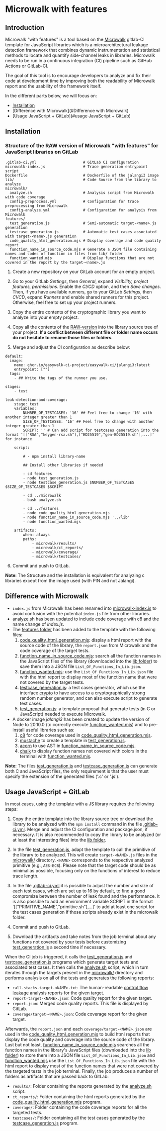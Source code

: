 # Microwalk with features

## Introduction

Microwalk "with features" is a tool based on the [Microwalk](https://github.com/microwalk-project/Microwalk.git) gitlab-CI template for JavaScript libraries which is a microarchitectural leakage detection framework that combines dynamic instrumentation and statistical methods to locate and quantify side-channel leaks in libraries. Microwalk needs to be run in a continuous integration (CI) pipeline such as GitHub Actions or GitLab-CI.

The goal of this tool is to encourage developers to analyze and fix their code at development time by improving both the readability of Microwalk report and the usability of the framework itself.

In the different parts below, we will focus on:

* [Installation](#installation)
* [Difference with Microwalk](#Difference with Microwalk)
* [Usage JavaScript + GitLab](#usage JavaScript + GitLab)

## Installation

### Structure of the RAW version of Microwalk "with features" for JavaScript libraries on GitLab

```
.gitlab-ci.yml                     # GitLab CI configuration
microwalk-index.js                 # Trace generation entrypoint script
Dockerfile                         # Dockerfile of the jalangi3 image
lib/                               # Code Source from the library to analyze
microwalk/
  analyze.sh                       # Analysis script from Microwalk with code coverage
  config-preprocess.yml            # Configuration for trace preprocessing from Microwalk
  config-analyze.yml               # Configuration for analysis from Microwalk
features/
  test_generation.js               # Semi-automatic target-<name>.js generation   
  testcase_generation.js           # Automatic test cases associated with target-<name>.js generation
  code_quality_html_generation.mjs # Display coverage and code quality report
  function_name_in_source_code.mjs # Generate a JSON file containing names and codes of function in files from lib/ folder
  function_wanted.mjs              # Display functions that are not covered in the report by the target-<name>.js
```

1. Create a new repository on your GitLab account for an empty project.

2. Go to your GitLab *Settings*, then *General*, expand *Visibility, project features, permissions*. Enable the *CI/CD* option, and then *Save changes*. Then, if you have available runners, go to your GitLab *Settings*, then *CI/CD*, expand *Runners* and enable shared runners for this project.  Otherwise, feel free to set up your project runners.

3. Copy the entire contents of the cryptographic library you want to analyze into your empty project.

4. Copy all the contents of the [RAW-version](./RAW-version/) into the library source tree of your project. **If a conflict between different file or folder name occurs do not hesitate to rename those files or folders**.

5. Merge and adjust the CI configuration as describe below:

```
default:
  image:
    name: ghcr.io/easywalk-ci-project/easywalk-ci/jalangi3:latest
    entrypoint: [""]
  tags: 
    - ## Write the tags of the runner you use.

stages:
    - test

leak-detection-and-coverage:
    stage: test
    variables:
        NUMBER_OF_TESTCASES: '16' ## Feel free to change '16' with another integer greater than 1
        SIZE_OF_TESTCASES: '16' ## Feel free to change with another integer greater than 1
        SCRIPT: '' # Can add script for testcases generation into the format '[["RSA","keygen-rsa.sh"],["ED25519","gen-ED25519.sh"],...]' for instance

    script:

        # - npm install library-name 
        
        ## Install other libraries if needed

        - cd features
        - node test_generation.js
        - node testcase_generation.js $NUMBER_OF_TESTCASES $SIZE_OF_TESTCASES $SCRIPT

        - cd ../microwalk
        - bash analyze.sh

        - cd ../features
        - node code_quality_html_generation.mjs
        - node function_name_in_source_code.mjs '../lib'
        - node function_wanted.mjs

    artifacts:
        when: always
        paths:
            - microwalk/results/
            - microwalk/ct_reports/
            - microwalk/coverage/
            - microwalk/testcases/

```

6. Commit and push to GitLab.

**Note**: The Structure and the installation is equivalent for analyzing c libraries except from the image used (with PIN and not Jalangi). 

## Difference with Microwalk

- `index.js` from Microwalk has been renamed into [microwalk-index.js](./microwalk-index.js) to avoid confusion with the potential `index.js` file from other libraries.
- [analyze.sh](./microwalk/analyze.sh) has been updated to include code coverage with c8 and the name change of *index.js*.
- The [features folder](./features) has been added to the template with the following files:
    1. [code_quality_html_generation.mjs](./features/code_quality_html_generation.mjs): display a html report with the source code of the library, the `report.json` from Microwalk and the code coverage of the target tests. 
    2. [function_name_in_source_code.mjs](./features/function_name_in_source_code.mjs): search all the function names in the JavaScript files of the library (downloaded into the [lib folder](./lib/)) to save them into a JSON file `List_Of_Functions_In_Lib.json`.
    3. [function_wanted.mjs](./features/function_wanted.mjs): use the `List_Of_Functions_In_Lib.json` file with the html report to display most of the function name that were not covered by the target tests.
    4. [testcase_generation.js](./features/testcase_generation.js): a test cases generator, which use the interface [crypto](https://developer.mozilla.org/en-US/docs/Web/API/Crypto) to have access to a cryptographically strong random number generator, and can also execute script to generate test cases.
    5. [test_generation.js](./features/test_generation.js): a template proposal that generate tests (in C or JavaScript) needed to execute Microwalk. 
- A docker image *jalangi3* has been created to update the version of Node to 20.10.0 (to correctly execute [function_wanted.mjs](./features/function_wanted.mjs)) and to pre-install useful libraries such as:
    1. [c8](https://www.npmjs.com/package/c8) for code coverage used in [code_quality_html_generation.mjs](./features/code_quality_html_generation.mjs).
    2. [mustache](https://www.npmjs.com/package/mustache) to create a template in [test_generation.js](./features/test_generation.js).
    3. [acorn](https://www.npmjs.com/package/acorn) to use AST in [function_name_in_source_code.mjs](./features/function_name_in_source_code.mjs).
    4. [chalk](https://www.npmjs.com/package/chalk) to display function names not covered with colors in the terminal with [function_wanted.mjs](./features/function_wanted.mjs).
    
**Note**: The files [test_generation.js](./features/test_generation.js) and [testcase_generation.js](./features/testcase_generation.js) can generate both C and JavaScript files, the only requirement is that the user must specify the extension of the generated files ('.c' or '.js').

## Usage JavaScript + GitLab

In most cases, using the template with a JS library requires the following steps:

1. Copy the entire template into the library source tree or download the library to be analyzed with the `npm install` command in the file [.gitlab-ci.yml](./.gitlab-ci.yml). Merge and adjust the CI configuration and package.json, if necessary. It is also recommended to copy the library to be analyzed (or at least the interesting files) into the [lib folder](./lib/).

2. In the file [test_generation.js](./features/test_generation.js), adapt the template to call the primitive of the library to be analyzed. This will create `target-<NAME>.js` files in the [microwalk/](./microwalk) directory. `<NAME>` corresponds to the respective analyzed primitive (e.g., `AES-ECB`). Please note that the target code should be as minimal as possible, focusing only on the functions of interest to reduce trace length.

3. In the file [.gitlab-ci.yml](./.gitlab-ci.yml) it is possible to adjust the number and size of each test cases, which are set up to 16  by default, to find a good compromize between the number of leak found and the performance. It is also possible to add an environment variable SCRIPT in the format '[["PRIMITIVE_NAME","primitive.sh"],...]' to add at least one script for the test cases generation if those scripts already exist in the microwalk folder. 

4. Commit and push to GitLab.

5. Download the artifacts and take notes from the job terminal about any functions not covered by your tests before customizing [test_generation.js](./features/test_generation.js) a second time if necessary.

When the CI job is triggered, it calls the [test_generation.js](./features/test_generation.js) and [testcase_generation.js](./features/testcase_generation.js) programs which generate target tests and associated test cases. It then calls the [analyze.sh](./microwalk/analyze.sh) script, which in turn iterates through the targets present in the [microwalk/](./microwalk) directory and performs analysis on all of the tests and generates the following reports:
- `call-stacks-target-<NAME>.txt`: The human-readable [control flow leakage](../../docs/control-flow-leakage.md) analysis reports for the given target.
- `report-target-<NAME>.json`: Code quality report for the given target.
- `report.json`: Merged code quality reports. This file is displayed by GitLab.
- `coverage/target-<NAME>.json`: Code coverage report for the given target.

Afterwards, the `report.json` and each `coverage/target-<NAME>.json` are used in the [code_quality_html_generation.mjs](./features/code_quality_html_generation.mjs) to build html reports that display the code quality and coverage into the source code of the library. Last but not least, [function_name_in_source_code.mjs](./features/function_name_in_source_code.mjs) searches all the function names in the library's JavaScript files (downloaded into the [lib folder](./lib/)) to store them into a JSON file `List_Of_Functions_In_Lib.json` and [function_wanted.mjs](./features/function_wanted.mjs) use the `List_Of_Functions_In_Lib.json` file with the html report to display most of the function names that were not covered by the targeted tests in the job terminal.
 Finally, the job produces a number of folders as artifacts that are passed back to GitLab:
- `results/`: Folder containing the reports generated by the [analyze.sh](./microwalk/analyze.sh) script.
- `ct_reports/`: Folder containing the html reports generated by the [code_quality_html_generation.mjs](./features/code_quality_html_generation.mjs) program.
- `coverage/`: Folder containing the code coverage reports for all the targeted tests.
- `testcases/`: Folder containing all the test cases generated by the [testcase_generation.js](./features/testcase_generation.js) program.

